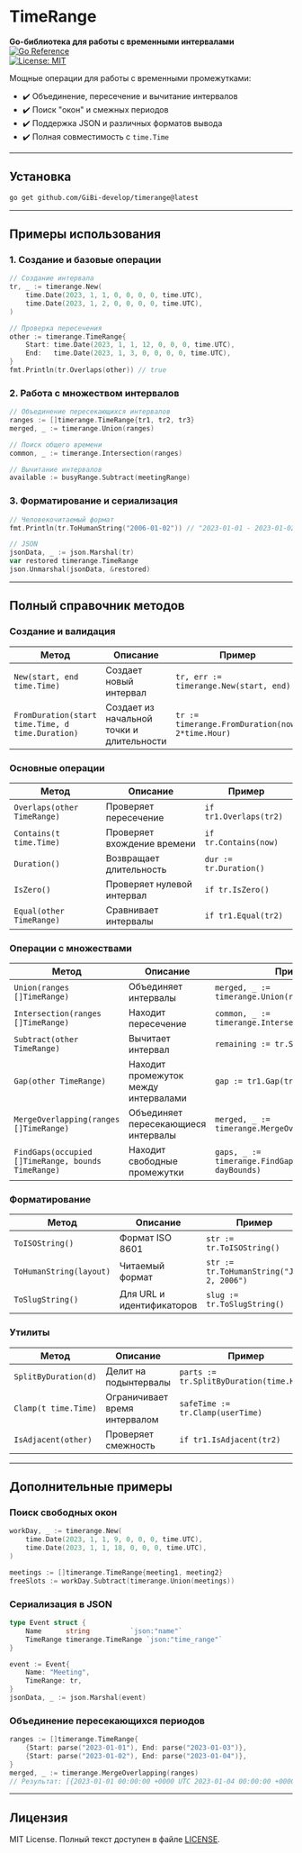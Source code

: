 # **TimeRange**
**Go-библиотека для работы с временными интервалами**  
[![Go Reference](https://pkg.go.dev/badge/github.com/GiBi-develop/timerange.svg)](https://pkg.go.dev/github.com/GiBi-develop/timerange)  
[![License: MIT](https://img.shields.io/badge/License-MIT-blue.svg)](https://opensource.org/licenses/MIT)

Мощные операции для работы с временными промежутками:
- ✔️ Объединение, пересечение и вычитание интервалов
- ✔️ Поиск "окон" и смежных периодов
- ✔️ Поддержка JSON и различных форматов вывода
- ✔️ Полная совместимость с `time.Time`

---

## **Установка**
```bash
go get github.com/GiBi-develop/timerange@latest
```

---

## **Примеры использования**

### **1. Создание и базовые операции**
```go
// Создание интервала
tr, _ := timerange.New(
    time.Date(2023, 1, 1, 0, 0, 0, 0, time.UTC),
    time.Date(2023, 1, 2, 0, 0, 0, 0, time.UTC),
)

// Проверка пересечения
other := timerange.TimeRange{
    Start: time.Date(2023, 1, 1, 12, 0, 0, 0, time.UTC),
    End:   time.Date(2023, 1, 3, 0, 0, 0, 0, time.UTC),
}
fmt.Println(tr.Overlaps(other)) // true
```

### **2. Работа с множеством интервалов**
```go
// Объединение пересекающихся интервалов
ranges := []timerange.TimeRange{tr1, tr2, tr3}
merged, _ := timerange.Union(ranges)

// Поиск общего времени
common, _ := timerange.Intersection(ranges)

// Вычитание интервалов
available := busyRange.Subtract(meetingRange)
```

### **3. Форматирование и сериализация**
```go
// Человекочитаемый формат
fmt.Println(tr.ToHumanString("2006-01-02")) // "2023-01-01 - 2023-01-02"

// JSON
jsonData, _ := json.Marshal(tr)
var restored timerange.TimeRange
json.Unmarshal(jsonData, &restored)
```

---

## **Полный справочник методов**

### **Создание и валидация**
| Метод | Описание | Пример |
|-------|----------|--------|
| `New(start, end time.Time)` | Создает новый интервал | `tr, err := timerange.New(start, end)` |
| `FromDuration(start time.Time, d time.Duration)` | Создает из начальной точки и длительности | `tr := timerange.FromDuration(now, 2*time.Hour)` |

### **Основные операции**
| Метод | Описание | Пример |
|-------|----------|--------|
| `Overlaps(other TimeRange)` | Проверяет пересечение | `if tr1.Overlaps(tr2)` |
| `Contains(t time.Time)` | Проверяет вхождение времени | `if tr.Contains(now)` |
| `Duration()` | Возвращает длительность | `dur := tr.Duration()` |
| `IsZero()` | Проверяет нулевой интервал | `if tr.IsZero()` |
| `Equal(other TimeRange)` | Сравнивает интервалы | `if tr1.Equal(tr2)` |

### **Операции с множествами**
| Метод | Описание | Пример |
|-------|----------|--------|
| `Union(ranges []TimeRange)` | Объединяет интервалы | `merged, _ := timerange.Union(ranges)` |
| `Intersection(ranges []TimeRange)` | Находит пересечение | `common, _ := timerange.Intersection(ranges)` |
| `Subtract(other TimeRange)` | Вычитает интервал | `remaining := tr.Subtract(other)` |
| `Gap(other TimeRange)` | Находит промежуток между интервалами | `gap := tr1.Gap(tr2)` |
| `MergeOverlapping(ranges []TimeRange)` | Объединяет пересекающиеся интервалы | `merged, _ := timerange.MergeOverlapping(ranges)` |
| `FindGaps(occupied []TimeRange, bounds TimeRange)` | Находит свободные промежутки | `gaps, _ := timerange.FindGaps(busy, dayBounds)` |


### **Форматирование**
| Метод | Описание | Пример |
|-------|----------|--------|
| `ToISOString()` | Формат ISO 8601 | `str := tr.ToISOString()` |
| `ToHumanString(layout)` | Читаемый формат | `str := tr.ToHumanString("Jan 2, 2006")` |
| `ToSlugString()` | Для URL и идентификаторов | `slug := tr.ToSlugString()` |

### **Утилиты**
| Метод | Описание | Пример |
|-------|----------|--------|
| `SplitByDuration(d)` | Делит на подынтервалы | `parts := tr.SplitByDuration(time.Hour)` |
| `Clamp(t time.Time)` | Ограничивает время интервалом | `safeTime := tr.Clamp(userTime)` |
| `IsAdjacent(other)` | Проверяет смежность | `if tr1.IsAdjacent(tr2)` |

---

## **Дополнительные примеры**

### **Поиск свободных окон**
```go
workDay, _ := timerange.New(
    time.Date(2023, 1, 1, 9, 0, 0, 0, time.UTC),
    time.Date(2023, 1, 1, 18, 0, 0, 0, time.UTC),
)

meetings := []timerange.TimeRange{meeting1, meeting2}
freeSlots := workDay.Subtract(timerange.Union(meetings))
```

### **Сериализация в JSON**
```go
type Event struct {
    Name      string          `json:"name"`
    TimeRange timerange.TimeRange `json:"time_range"`
}

event := Event{
    Name: "Meeting",
    TimeRange: tr,
}
jsonData, _ := json.Marshal(event)
```

### Объединение пересекающихся периодов
```go
ranges := []timerange.TimeRange{
    {Start: parse("2023-01-01"), End: parse("2023-01-03")},
    {Start: parse("2023-01-02"), End: parse("2023-01-04")},
}
merged, _ := timerange.MergeOverlapping(ranges)
// Результат: [{2023-01-01 00:00:00 +0000 UTC 2023-01-04 00:00:00 +0000 UTC}]
```
---

## **Лицензия**
MIT License. Полный текст доступен в файле [LICENSE](LICENSE).